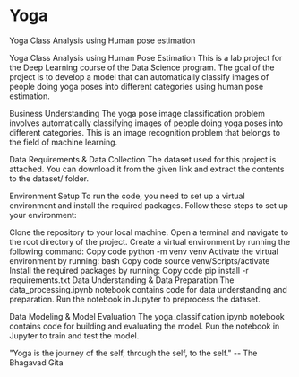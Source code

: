 # Yoga
Yoga Class Analysis using Human pose estimation

Yoga Class Analysis using Human Pose Estimation
This is a lab project for the Deep Learning course of the Data Science program. The goal of the project is to develop a model that can automatically classify images of people doing yoga poses into different categories using human pose estimation.

Business Understanding
The yoga pose image classification problem involves automatically classifying images of people doing yoga poses into different categories. This is an image recognition problem that belongs to the field of machine learning.

Data Requirements & Data Collection
The dataset used for this project is attached. You can download it from the given link and extract the contents to the dataset/ folder.

Environment Setup
To run the code, you need to set up a virtual environment and install the required packages. Follow these steps to set up your environment:

Clone the repository to your local machine.
Open a terminal and navigate to the root directory of the project.
Create a virtual environment by running the following command:
Copy code
python -m venv venv
Activate the virtual environment by running:
bash
Copy code
source venv/Scripts/activate
Install the required packages by running:
Copy code
pip install -r requirements.txt
Data Understanding & Data Preparation
The data_processing.ipynb notebook contains code for data understanding and preparation. Run the notebook in Jupyter to preprocess the dataset.

Data Modeling & Model Evaluation
The yoga_classification.ipynb notebook contains code for building and evaluating the model. Run the notebook in Jupyter to train and test the model.

"Yoga is the journey of the self, through the self, to the self." -- The Bhagavad Gita
